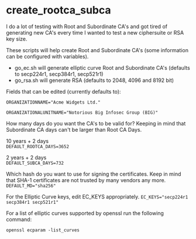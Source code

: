 # create_rootca_subca

I do a lot of testing with Root and Subordinate CA's and got tired of generating new CA's every time I wanted to test a new ciphersuite or RSA key size.

These scripts will help create Root and Subordinate CA's (some information can be configured with variables).

* go_ec.sh will generate elliptic curve Root and Subordinate CA's (defaults to secp224r1, secp384r1, secp521r1)
* go_rsa.sh will generate RSA (defaults to 2048, 4096 and 8192 bit)

Fields that can be edited (currently defaults to):

``
ORGANIZATIONNAME="Acme Widgets Ltd."  
``
 
``
ORGANIZATIONALUNITNAME="Notorious Big Infosec Group (BIG)"  
``

How many days do you want the CA's to be valid for? Keeping in mind that Subordinate CA days can't be larger than Root CA Days.

10 years + 2 days  
``
DEFAULT_ROOTCA_DAYS=3652  
``

2 years + 2 days  
``
DEFAULT_SUBCA_DAYS=732  
``

Which hash do you want to use for signing the certificates.
Keep in mind that SHA-1 certificates are not trusted by many vendors any more.
``
DEFAULT_MD="sha256"  
``

For the Elliptic Curve keys, edit EC_KEYS appropriately.
``
EC_KEYS="secp224r1 secp384r1 secp521r1"  
``

For a list of elliptic curves supported by openssl run the following command:

``
openssl ecparam -list_curves  
``




